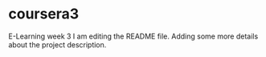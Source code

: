 # coursera3
E-Learning week 3
I am editing the README file. Adding some more details about the project description.
